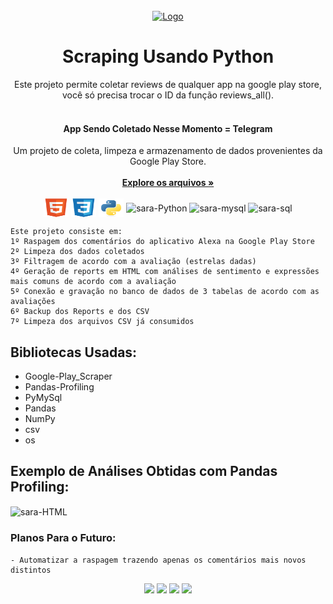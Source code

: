 <!-- PROJECT LOGO -->
<br />
<div align="center">
  <a href="https://github.com/saractavares/scraping-python-google-play-scraper">
   <img src="https://github.com/saractavares/scraping-python-google-play-scraper/blob/main/readme/logo-scrap.png?raw=true" alt="Logo" width="150" height="150">
  </a>

  <h1 align="center">Scraping Usando Python</h1>
 Este projeto permite coletar reviews de qualquer app na google play store, você só precisa trocar o ID da função reviews_all().
  <br></br>
  <p align="center">
  <h4>App Sendo Coletado Nesse Momento = Telegram</h4>
    Um projeto de coleta, limpeza e armazenamento de dados provenientes da Google Play Store.
    <br></br>
    <a href="https://github.com/saractavares/scraping-python-google-play-scraper"><strong>Explore os arquivos »</strong></a>
    <br></br>
    <div style="display: inline_block">
     <img align="center" alt="sara-HTML" height="30" width="40" src="https://raw.githubusercontent.com/devicons/devicon/master/icons/html5/html5-original.svg">
     <img align="center" alt="sara-CSS" height="30" width="40" src="https://raw.githubusercontent.com/devicons/devicon/master/icons/css3/css3-original.svg">
     <img align="center" alt="sara-Python" height="30" width="40" src="https://raw.githubusercontent.com/devicons/devicon/master/icons/python/python-original.svg">
     <img align="center" alt="sara-Python" height="30" width="40" src="https://jupyter.org/assets/main-logo.svg">
     <img align="center" alt="sara-mysql" height="30" width="30" src="https://labs.mysql.com/common/logos/mysql-logo.svg?v2">
     <img align="center" alt="sara-sql" height="30" width="30" src="https://upload.wikimedia.org/wikipedia/commons/thumb/8/87/Sql_data_base_with_logo.png/800px-Sql_data_base_with_logo.png">
    </div>
  </p>
</div>



```
Este projeto consiste em:
1º Raspagem dos comentários do aplicativo Alexa na Google Play Store
2º Limpeza dos dados coletados
3º Filtragem de acordo com a avaliação (estrelas dadas)
4º Geração de reports em HTML com análises de sentimento e expressões mais comuns de acordo com a avaliação 
5º Conexão e gravação no banco de dados de 3 tabelas de acordo com as avaliações
6º Backup dos Reports e dos CSV
7º Limpeza dos arquivos CSV já consumidos
```

## Bibliotecas Usadas:

- Google-Play_Scraper
- Pandas-Profiling
- PyMySql
- Pandas
- NumPy
- csv
- os

## Exemplo de Análises Obtidas com Pandas Profiling:
<div style="display: inline_block">
     <img align="center" alt="sara-HTML" src="https://github.com/saractavares/scraping-python-google-play-scraper/blob/main/readme/aval_positivas.png?raw=true">
</div>

### Planos Para o Futuro:
```
- Automatizar a raspagem trazendo apenas os comentários mais novos distintos
```
<div align=center> 
  <a href="https://instagram.com/dadososfatos/" target="_blank"><img src="https://img.shields.io/badge/-Instagram-%23E4405F?style=for-the-badge&logo=instagram&logoColor=white" target="_blank"></a>
  <a href = "mailto: sara27082011@gmail.com"><img src="https://img.shields.io/badge/-Gmail-%23333?style=for-the-badge&logo=gmail&logoColor=white" target="_blank"></a>
  <a href="https://www.linkedin.com/in/saractavares" target="_blank"><img src="https://img.shields.io/badge/-LinkedIn-%230077B5?style=for-the-badge&logo=linkedin&logoColor=white" target="_blank"></a>
  <a href="https://saractavares.github.io/" target="_blank"><img src="https://img.shields.io/badge/-Portifolio-%d31717?style=for-the-badge&logo=portifolio&logoColor=<d31717>" target="_blank"></a>
</div>
